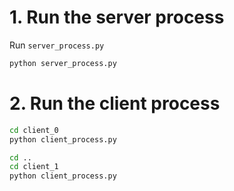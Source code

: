 # 1. Run the server process
Run `server_process.py`
```sh
python server_process.py
```


# 2. Run the client process

```sh
cd client_0
python client_process.py

cd ..
cd client_1
python client_process.py
```
